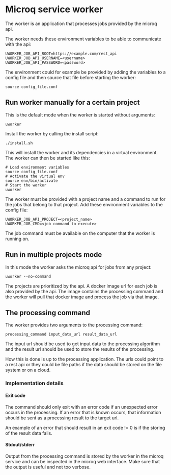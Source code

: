 # Microq service worker

The worker is an application that processes jobs provided by the microq api.

The worker needs these environment variables to be able to communicate with the
api:

    UWORKER_JOB_API_ROOT=https://example.com/rest_api
    UWORKER_JOB_API_USERNAME=<username>
    UWORKER_JOB_API_PASSWORD=<password>

The environment could for example be provided by adding the variables to a
config file and then source that file before starting the worker:

    source config_file.conf

## Run worker manually for a certain project

This is the default mode when the worker is started without arguments:

    uworker

Install the worker by calling the install script:

    ./install.sh

This will install the worker and its dependencies in a virtual environment.
The worker can then be started like this:

    # Load environment variables
    source config_file.conf
    # Activate the virtual env
    source env/bin/activate
    # Start the worker
    uworker

The worker must be provided with a project name and a command to run for the
jobs that belong to that project. Add these environment variables to the config
file:

    UWORKER_JOB_API_PROJECT=<project_name>
    UWORKER_JOB_CMD=<job command to execute>

The job command must be available on the computer that the worker is running on.

## Run in multiple projects mode

In this mode the worker asks the microq api for jobs from any project:

    uworker --no-command

The projects are prioritized by the api. A docker image url for each job is
also provided by the api. The image contains the processing command and the
worker will pull that docker image and process the job via that image.

## The processing command

The worker provides two arguments to the processing command:

    processing_command input_data_url result_data_url

The input url should be used to get input data to the processing algorithm
and the result url should be used to store the results of the processing.

How this is done is up to the processing application. The urls could point
to a rest api or they could be file paths if the data should be stored on
the file system or on a cloud.

### Implementation details

#### Exit code

The command should only exit with an error code if an unexpected error occurs
in the processing. If an error that is known occurs, that information should be
sent as a processing result to the target url.

An example of an error that should result in an exit code != 0 is if the
storing of the result data fails.

#### Stdout/stderr

Output from the processing command is stored by the worker in the
microq service and can be inspected in the microq web interface.
Make sure that the output is useful and not too verbose.
